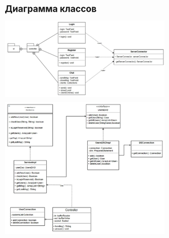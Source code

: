 # Диаграмма классов

![Клиент](https://github.com/KevinPozitive/client-server-application-requirements/blob/master/Диаграммы/Class/ClientPart.jpg)

![Сервер](https://github.com/KevinPozitive/client-server-application-requirements/blob/master/Диаграммы/Class/ServerPart.jpg)
